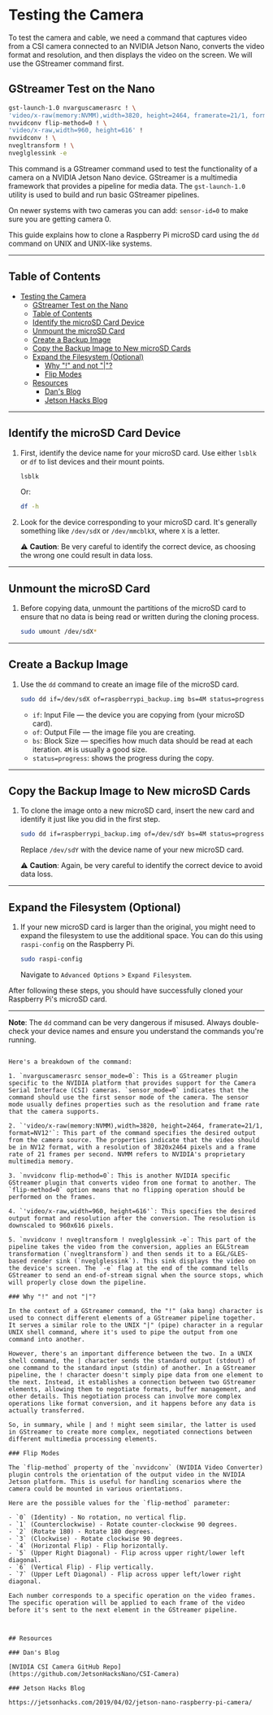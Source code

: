 # Testing the Camera

To test the camera and cable, we need a command that captures video from a CSI camera connected to an NVIDIA Jetson Nano, converts the video format and resolution, and then displays the video on the screen.  We will
use the GStreamer command first.

## GStreamer Test on the Nano

```sh
gst-launch-1.0 nvarguscamerasrc ! \
'video/x-raw(memory:NVMM),width=3820, height=2464, framerate=21/1, format=NV12' ! \
nvvidconv flip-method=0 ! \
'video/x-raw,width=960, height=616' ! 
nvvidconv ! \
nvegltransform ! \
nveglglessink -e
```

This command is a GStreamer command used to test the functionality of a camera on a NVIDIA Jetson Nano device. GStreamer is a multimedia framework that provides a pipeline for media data. The `gst-launch-1.0` utility is used to build and run basic GStreamer pipelines.

On newer systems with two cameras you can add: ```sensor-id=0``` to make sure you are getting camera 0.

This guide explains how to clone a Raspberry Pi microSD card using the `dd` command on UNIX and UNIX-like systems.

---

## Table of Contents

- [Testing the Camera](#testing-the-camera)
  - [GStreamer Test on the Nano](#gstreamer-test-on-the-nano)
  - [Table of Contents](#table-of-contents)
  - [Identify the microSD Card Device](#identify-the-microsd-card-device)
  - [Unmount the microSD Card](#unmount-the-microsd-card)
  - [Create a Backup Image](#create-a-backup-image)
  - [Copy the Backup Image to New microSD Cards](#copy-the-backup-image-to-new-microsd-cards)
  - [Expand the Filesystem (Optional)](#expand-the-filesystem-optional)
    - [Why "!" and not "|"?](#why--and-not-)
    - [Flip Modes](#flip-modes)
  - [Resources](#resources)
    - [Dan's Blog](#dans-blog)
    - [Jetson Hacks Blog](#jetson-hacks-blog)

---

## Identify the microSD Card Device

1. First, identify the device name for your microSD card. Use either `lsblk` or `df` to list devices and their mount points.

    ```bash
    lsblk
    ```

    Or:

    ```bash
    df -h
    ```

2. Look for the device corresponding to your microSD card. It's generally something like `/dev/sdX` or `/dev/mmcblkX`, where `X` is a letter.

    ⚠️ **Caution**: Be very careful to identify the correct device, as choosing the wrong one could result in data loss.

---

## Unmount the microSD Card

1. Before copying data, unmount the partitions of the microSD card to ensure that no data is being read or written during the cloning process.

    ```bash
    sudo umount /dev/sdX*
    ```

---

## Create a Backup Image

1. Use the `dd` command to create an image file of the microSD card.

    ```bash
    sudo dd if=/dev/sdX of=raspberrypi_backup.img bs=4M status=progress
    ```

    - `if`: Input File — the device you are copying from (your microSD card).
    - `of`: Output File — the image file you are creating.
    - `bs`: Block Size — specifies how much data should be read at each iteration. `4M` is usually a good size.
    - `status=progress`: shows the progress during the copy.

---

## Copy the Backup Image to New microSD Cards

1. To clone the image onto a new microSD card, insert the new card and identify it just like you did in the first step.

    ```bash
    sudo dd if=raspberrypi_backup.img of=/dev/sdY bs=4M status=progress
    ```

    Replace `/dev/sdY` with the device name of your new microSD card.

    ⚠️ **Caution**: Again, be very careful to identify the correct device to avoid data loss.

---

## Expand the Filesystem (Optional)

1. If your new microSD card is larger than the original, you might need to expand the filesystem to use the additional space. You can do this using `raspi-config` on the Raspberry Pi.

    ```bash
    sudo raspi-config
    ```

    Navigate to `Advanced Options` > `Expand Filesystem`.

After following these steps, you should have successfully cloned your Raspberry Pi's microSD card.

---

**Note**: The `dd` command can be very dangerous if misused. Always double-check your device names and ensure you understand the commands you're running.
```

Here's a breakdown of the command:

1. `nvarguscamerasrc sensor_mode=0`: This is a GStreamer plugin specific to the NVIDIA platform that provides support for the Camera Serial Interface (CSI) cameras. `sensor_mode=0` indicates that the command should use the first sensor mode of the camera. The sensor mode usually defines properties such as the resolution and frame rate that the camera supports.

2. `'video/x-raw(memory:NVMM),width=3820, height=2464, framerate=21/1, format=NV12'`: This part of the command specifies the desired output from the camera source. The properties indicate that the video should be in NV12 format, with a resolution of 3820x2464 pixels and a frame rate of 21 frames per second. NVMM refers to NVIDIA's proprietary multimedia memory.

3. `nvvidconv flip-method=0`: This is another NVIDIA specific GStreamer plugin that converts video from one format to another. The `flip-method=0` option means that no flipping operation should be performed on the frames. 

4. `'video/x-raw,width=960, height=616'`: This specifies the desired output format and resolution after the conversion. The resolution is downscaled to 960x616 pixels.

5. `nvvidconv ! nvegltransform ! nveglglessink -e`: This part of the pipeline takes the video from the conversion, applies an EGLStream transformation (`nvegltransform`) and then sends it to a EGL/GLES-based render sink (`nveglglessink`). This sink displays the video on the device's screen. The `-e` flag at the end of the command tells GStreamer to send an end-of-stream signal when the source stops, which will properly close down the pipeline.

### Why "!" and not "|"?

In the context of a GStreamer command, the "!" (aka bang) character is used to connect different elements of a GStreamer pipeline together. It serves a similar role to the UNIX "|" (pipe) character in a regular UNIX shell command, where it's used to pipe the output from one command into another.

However, there's an important difference between the two. In a UNIX shell command, the | character sends the standard output (stdout) of one command to the standard input (stdin) of another. In a GStreamer pipeline, the ! character doesn't simply pipe data from one element to the next. Instead, it establishes a connection between two GStreamer elements, allowing them to negotiate formats, buffer management, and other details. This negotiation process can involve more complex operations like format conversion, and it happens before any data is actually transferred.

So, in summary, while | and ! might seem similar, the latter is used in GStreamer to create more complex, negotiated connections between different multimedia processing elements.

### Flip Modes

The `flip-method` property of the `nvvidconv` (NVIDIA Video Converter) plugin controls the orientation of the output video in the NVIDIA Jetson platform. This is useful for handling scenarios where the camera could be mounted in various orientations.

Here are the possible values for the `flip-method` parameter:

- `0` (Identity) - No rotation, no vertical flip.
- `1` (Counterclockwise) - Rotate counter-clockwise 90 degrees.
- `2` (Rotate 180) - Rotate 180 degrees.
- `3` (Clockwise) - Rotate clockwise 90 degrees.
- `4` (Horizontal Flip) - Flip horizontally.
- `5` (Upper Right Diagonal) - Flip across upper right/lower left diagonal.
- `6` (Vertical Flip) - Flip vertically.
- `7` (Upper Left Diagonal) - Flip across upper left/lower right diagonal.

Each number corresponds to a specific operation on the video frames. The specific operation will be applied to each frame of the video before it's sent to the next element in the GStreamer pipeline.



## Resources

### Dan's Blog 

[NVIDIA CSI Camera GitHub Repo](https://github.com/JetsonHacksNano/CSI-Camera)

### Jetson Hacks Blog

https://jetsonhacks.com/2019/04/02/jetson-nano-raspberry-pi-camera/